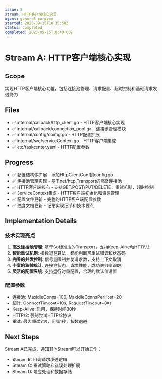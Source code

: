 ```yaml
---
issue: 8
stream: HTTP客户端核心实现
agent: general-purpose
started: 2025-09-15T10:35:50Z
status: completed
completed: 2025-09-15T18:40:00Z
---
```


# Stream A: HTTP客户端核心实现

## Scope
实现HTTP客户端核心功能，包括连接池管理、请求配置、超时控制和基础请求发送能力

## Files
- ✅ internal/callback/http_client.go - HTTP客户端核心实现
- ✅ internal/callback/connection_pool.go - 连接池管理模块
- ✅ internal/config/config.go - HTTP配置扩展
- ✅ internal/svc/serviceContext.go - HTTP客户端集成
- ✅ etc/taskcenter.yaml - HTTP配置参数

## Progress
- ✅ 配置结构体扩展 - 添加HttpClientConf到config.go
- ✅ 连接池管理实现 - 基于net/http.Transport的高效连接池
- ✅ HTTP客户端核心 - 支持GET/POST/PUT/DELETE，重试机制，超时控制
- ✅ ServiceContext集成 - HTTP客户端初始化和资源管理
- ✅ 配置文件更新 - 完整的HTTP客户端配置参数
- ✅ 进度文档更新 - 记录实现细节和技术要点

## Implementation Details

### 技术实现亮点
1. **高效连接池管理**: 基于Go标准库的Transport，支持Keep-Alive和HTTP/2
2. **智能重试机制**: 指数退避算法，智能判断可重试错误和状态码
3. **完善的并发控制**: 信号量限制并发请求数，支持上下文取消
4. **丰富的监控统计**: 连接池状态、请求性能、成功失败率跟踪
5. **灵活的配置系统**: 支持运行时重配置，合理的默认值设置

### 配置参数
- 连接池: MaxIdleConns=100, MaxIdleConnsPerHost=20
- 超时: ConnectTimeout=10s, RequestTimeout=30s
- Keep-Alive: 启用，保持时间30秒
- HTTP/2: 强制尝试HTTP/2协议
- 重试: 最大重试3次，间隔1秒，指数退避

## Next Steps
Stream A已完成，通知其他Stream可以开始工作：
- Stream B: 回调请求发送逻辑
- Stream C: 重试策略和错误处理扩展
- Stream D: 响应处理和数据存储